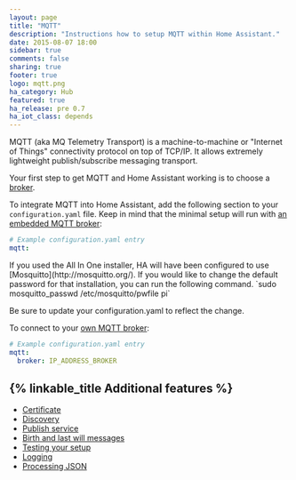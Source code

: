 ```yaml
---
layout: page
title: "MQTT"
description: "Instructions how to setup MQTT within Home Assistant."
date: 2015-08-07 18:00
sidebar: true
comments: false
sharing: true
footer: true
logo: mqtt.png
ha_category: Hub
featured: true
ha_release: pre 0.7
ha_iot_class: depends
---
```


MQTT (aka MQ Telemetry Transport) is a machine-to-machine or "Internet of Things" connectivity protocol on top of TCP/IP. It allows extremely lightweight publish/subscribe messaging transport.

Your first step to get MQTT and Home Assistant working is to choose a [broker](/docs/mqtt/broker).

To integrate MQTT into Home Assistant, add the following section to your `configuration.yaml` file. Keep in mind that the minimal setup will run with [an embedded MQTT broker](/docs/mqtt/broker#embedded-broker):

```yaml
# Example configuration.yaml entry
mqtt:
```
<p class='note'>
If you used the All In One installer, HA will have been configured to use [Mosquitto](http://mosquitto.org/).  If you would like to change the default password for that installation, you can run the following command.
`sudo mosquitto_passwd /etc/mosquitto/pwfile pi`

Be sure to update your configuration.yaml to reflect the change.
</p>


To connect to your [own MQTT broker](/docs/mqtt/broker#run-your-own):

```yaml
# Example configuration.yaml entry
mqtt:
  broker: IP_ADDRESS_BROKER
```

## {% linkable_title Additional features %}

- [Certificate](/docs/mqtt/certificate/)
- [Discovery](/docs/mqtt/discovery/)
- [Publish service](/docs/mqtt/service/)
- [Birth and last will messages](/docs/mqtt/birth_will/)
- [Testing your setup](/docs/mqtt/testing/)
- [Logging](/docs/mqtt/logging/)
- [Processing JSON](/docs/mqtt/processing_json/)

